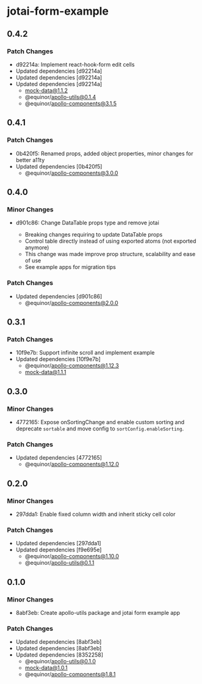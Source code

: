 # jotai-form-example

## 0.4.2

### Patch Changes

- d92214a: Implement react-hook-form edit cells
- Updated dependencies [d92214a]
- Updated dependencies [d92214a]
- Updated dependencies [d92214a]
  - mock-data@1.1.2
  - @equinor/apollo-utils@0.1.4
  - @equinor/apollo-components@3.1.5

## 0.4.1

### Patch Changes

- 0b420f5: Renamed props, added object properties, minor changes for better a11ty
- Updated dependencies [0b420f5]
  - @equinor/apollo-components@3.0.0

## 0.4.0

### Minor Changes

- d901c86: Change DataTable props type and remove jotai

  - Breaking changes requiring to update DataTable props
  - Control table directly instead of using exported atoms (not exported anymore)
  - This change was made improve prop structure, scalability and ease of use
  - See example apps for migration tips

### Patch Changes

- Updated dependencies [d901c86]
  - @equinor/apollo-components@2.0.0

## 0.3.1

### Patch Changes

- 10f9e7b: Support infinite scroll and implement example
- Updated dependencies [10f9e7b]
  - @equinor/apollo-components@1.12.3
  - mock-data@1.1.1

## 0.3.0

### Minor Changes

- 4772165: Expose onSortingChange and enable custom sorting and deprecate `sortable` and move config to `sortConfig.enableSorting`.

### Patch Changes

- Updated dependencies [4772165]
  - @equinor/apollo-components@1.12.0

## 0.2.0

### Minor Changes

- 297dda1: Enable fixed column width and inherit sticky cell color

### Patch Changes

- Updated dependencies [297dda1]
- Updated dependencies [f9e695e]
  - @equinor/apollo-components@1.10.0
  - @equinor/apollo-utils@0.1.1

## 0.1.0

### Minor Changes

- 8abf3eb: Create apollo-utils package and jotai form example app

### Patch Changes

- Updated dependencies [8abf3eb]
- Updated dependencies [8abf3eb]
- Updated dependencies [8352258]
  - @equinor/apollo-utils@0.1.0
  - mock-data@1.0.1
  - @equinor/apollo-components@1.8.1
